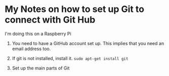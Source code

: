 My Notes on how to set up Git to connect with Git Hub
============

I'm doing this on a Raspberry Pi

1. You need to have a GitHub account set up.  This implies that you need an email address too.

2. If git is not installed, install it. `sudo apt-get install git`

3. Set up the main parts of Git
